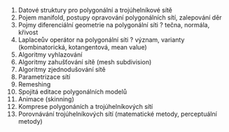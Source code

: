 1. Datové struktury pro polygonální a trojúhelníkové sítě  
2. Pojem manifold, postupy opravování polygonálních sítí, zalepování děr  
3. Pojmy diferenciální geometrie na polygonální síti ? tečna, normála, křivost  
4. Laplaceův operátor na polygonální síti ? význam, varianty (kombinatorická, kotangentová, mean value)  
5. Algoritmy vyhlazování  
6. Algoritmy zahušťování sítě (mesh subdivision)  
7. Algoritmy zjednodušování sítě  
8. Parametrizace sítí  
9. Remeshing  
10. Spojitá editace polygonálních modelů  
11. Animace (skinning)  
12. Komprese polygonáních a trojúhelníkových sítí  
13. Porovnávání trojúhelníkových sítí (matematické metody, perceptuální metody)